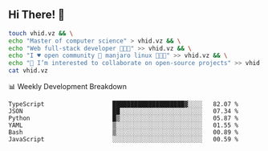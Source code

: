 ## Hi There! 👋

```sh
touch vhid.vz && \
echo "Master of computer science" > vhid.vz && \
echo "Web full-stack developer 🙈🙉🙊" >> vhid.vz && \
echo "I ♥️ open community 🎯 manjaro linux 🎉🐍🥳" >> vhid.vz && \
echo "👯 I’m interested to collaborate on open-source projects" >> vhid.vz && \
cat vhid.vz
```
:bar_chart: Weekly Development Breakdown

<!--START_SECTION:waka-->

```text
TypeScript                   ████████████████████▓░░░░   82.07 %
JSON                         ██░░░░░░░░░░░░░░░░░░░░░░░   07.34 %
Python                       █▒░░░░░░░░░░░░░░░░░░░░░░░   05.87 %
YAML                         ▒░░░░░░░░░░░░░░░░░░░░░░░░   01.55 %
Bash                         ▒░░░░░░░░░░░░░░░░░░░░░░░░   00.89 %
JavaScript                   ░░░░░░░░░░░░░░░░░░░░░░░░░   00.59 %
```

<!--END_SECTION:waka-->
